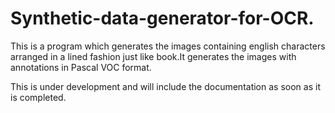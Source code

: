 # Synthetic-data-generator-for-OCR.
This is a program which generates the images containing english characters arranged
in a lined fashion just like book.It generates the images with annotations in Pascal VOC format.

This is under development and will include the documentation as soon as it is completed.
